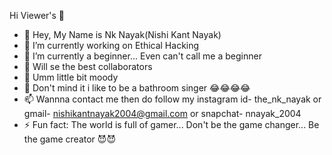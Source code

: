 Hi Viewer's 👋
- 👀 Hey, My Name is Nk Nayak(Nishi Kant Nayak)
- 🔭 I’m currently working on Ethical Hacking
- 🌱 I’m currently a beginner... Even can't call me a beginner
- 👯 Will se the best collaborators
- 🤔 Umm little bit moody
- 💬 Don't mind it i like to be a bathroom singer 😂😂😂😂
- 📫 Wannna contact me then do follow my instagram id- the_nk_nayak or gmail- nishikantnayak2004@gmail.com or snapchat- nnayak_2004
- ⚡ Fun fact: The world is full of gamer... Don't be the game changer... Be the game creator 😈😈
